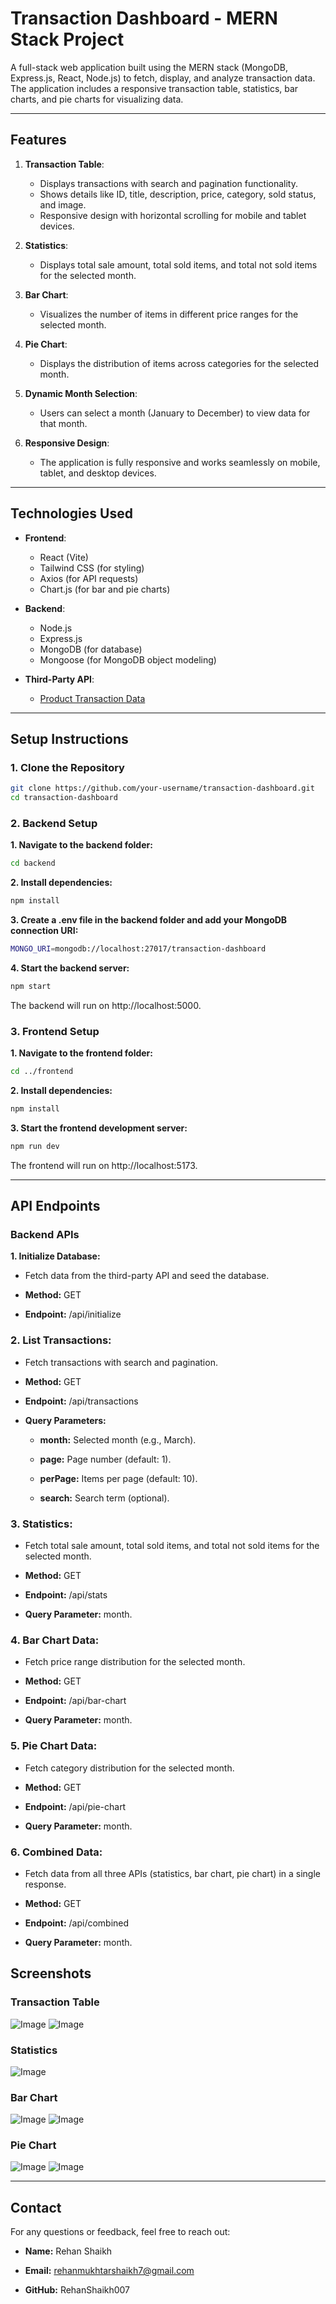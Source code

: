 # Transaction Dashboard - MERN Stack Project

A full-stack web application built using the MERN stack (MongoDB, Express.js, React, Node.js) to fetch, display, and analyze transaction data. The application includes a responsive transaction table, statistics, bar charts, and pie charts for visualizing data.

---

## **Features**

1. **Transaction Table**:
   - Displays transactions with search and pagination functionality.
   - Shows details like ID, title, description, price, category, sold status, and image.
   - Responsive design with horizontal scrolling for mobile and tablet devices.

2. **Statistics**:
   - Displays total sale amount, total sold items, and total not sold items for the selected month.

3. **Bar Chart**:
   - Visualizes the number of items in different price ranges for the selected month.

4. **Pie Chart**:
   - Displays the distribution of items across categories for the selected month.

5. **Dynamic Month Selection**:
   - Users can select a month (January to December) to view data for that month.

6. **Responsive Design**:
   - The application is fully responsive and works seamlessly on mobile, tablet, and desktop devices.

---

## **Technologies Used**

- **Frontend**:
  - React (Vite)
  - Tailwind CSS (for styling)
  - Axios (for API requests)
  - Chart.js (for bar and pie charts)

- **Backend**:
  - Node.js
  - Express.js
  - MongoDB (for database)
  - Mongoose (for MongoDB object modeling)

- **Third-Party API**:
  - [Product Transaction Data](https://s3.amazonaws.com/roxiler.com/product_transaction.json)

---

## **Setup Instructions**

### **1. Clone the Repository**
```bash
git clone https://github.com/your-username/transaction-dashboard.git
cd transaction-dashboard
```
### **2. Backend Setup**
**1. Navigate to the backend folder:**

``` bash
cd backend
```
**2. Install dependencies:**

``` bash
npm install
```
**3. Create a .env file in the backend folder and add your MongoDB connection URI:**
```bash
MONGO_URI=mongodb://localhost:27017/transaction-dashboard
```
**4. Start the backend server:**
``` bash
npm start
```
The backend will run on http://localhost:5000.

### **3. Frontend Setup**
**1. Navigate to the frontend folder:**

``` bash
cd ../frontend
```

**2. Install dependencies:**

``` bash
npm install
```
**3. Start the frontend development server:**

``` bash
npm run dev
```
The frontend will run on http://localhost:5173.

---

## **API Endpoints**

### **Backend APIs**

**1. Initialize Database:**

- Fetch data from the third-party API and seed the database.

- **Method:** GET

- **Endpoint:** /api/initialize

### **2. List Transactions:**

- Fetch transactions with search and pagination.

- **Method:** GET

- **Endpoint:** /api/transactions

- **Query Parameters:**

   - **month:** Selected month (e.g., March).

   - **page:** Page number (default: 1).

   - **perPage:** Items per page (default: 10).

   - **search:** Search term (optional).

### **3. Statistics:**

- Fetch total sale amount, total sold items, and total not sold items for the selected month.

 - **Method:** GET

- **Endpoint:** /api/stats

- **Query Parameter:** month.

### **4. Bar Chart Data:**

- Fetch price range distribution for the selected month.

- **Method:** GET

- **Endpoint:** /api/bar-chart

- **Query Parameter:** month.

### **5. Pie Chart Data:**

- Fetch category distribution for the selected month.

- **Method:** GET

- **Endpoint:** /api/pie-chart

- **Query Parameter:** month.

### **6. Combined Data:**

- Fetch data from all three APIs (statistics, bar chart, pie chart) in a single response.

- **Method:** GET

- **Endpoint:** /api/combined

- **Query Parameter:** month.

## **Screenshots**

### **Transaction Table**
![Image](https://github.com/user-attachments/assets/908781a3-b7ec-47d9-a9ca-c8f3c9d5e279)
![Image](https://github.com/user-attachments/assets/8407e7a4-705c-4ce9-b4d4-3ec53f0d5f46)

### **Statistics**
![Image](https://github.com/user-attachments/assets/acded336-f772-4178-87ec-8934e3d94418)

### **Bar Chart**

![Image](https://github.com/user-attachments/assets/33d75a68-ff6f-49fa-9693-6c06d102cd2d)
![Image](https://github.com/user-attachments/assets/0e18adbb-5fa1-4519-b8ed-ee00bd65523a)

### **Pie Chart**
![Image](https://github.com/user-attachments/assets/0602cd09-7420-44b1-b781-82798ccc2647)
![Image](https://github.com/user-attachments/assets/1c0a0fbe-04d8-4bb5-8c3d-f390309b2136)

---
## **Contact**
For any questions or feedback, feel free to reach out:

- **Name:** Rehan Shaikh

- **Email:** rehanmukhtarshaikh7@gmail.com

- **GitHub:** RehanShaikh007
